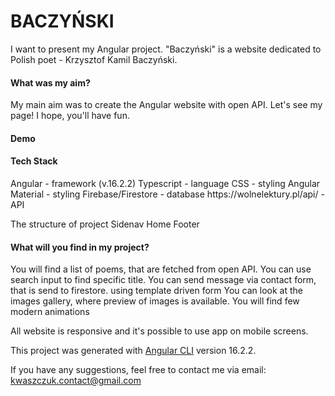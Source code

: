 <h1>BACZYŃSKI</h1>

I want to present my Angular project. "Baczyński" is a website dedicated to Polish poet - Krzysztof Kamil Baczyński.

<h4>What was my aim?</h4>
My main aim was to create the Angular website with open API. Let's see my page! I hope, you'll have fun.

<h4>Demo</h4>

<h4>Tech Stack</h4>
Angular - framework (v.16.2.2)
Typescript - language
CSS - styling
Angular Material - styling
Firebase/Firestore - database
https://wolnelektury.pl/api/ - API

The structure of project
Sidenav
Home
Footer

<h4>What will you find in my project?</h4>
You will find a list of poems, that are fetched from open API. You can use search input to find specific title.
You can send message via contact form, that is send to firestore. using template driven form
You can look at the images gallery, where preview of images is available. 
You will find few modern animations

All website is responsive and it's possible to use app on mobile screens.

This project was generated with [Angular CLI](https://github.com/angular/angular-cli) version 16.2.2.

If you have any suggestions, feel free to contact me via email: kwaszczuk.contact@gmail.com
